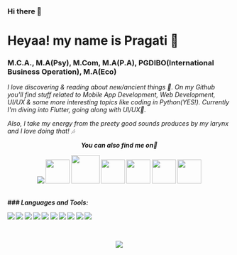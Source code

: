 ### Hi there 👋

# Heyaa! my name is Pragati  🌼
### M.C.A., M.A(Psy), M.Com, M.A(P.A), PGDIBO(International Business Operation), M.A(Eco)

<i>I love discovering & reading about new/ancient things 🐣. On my Github you'll find stuff related to Mobile App Development, Web Development, UI/UX & some more interesting topics like coding in Python(YES!). Currently I'm diving into Flutter, going along with UI/UX🖤.</i>

<i> Also, I take my energy from the preety good sounds produces by my larynx and I love doing that! 🎶
  
  
  
<p align="center"><b><i>You can also find me on👀</p>

<p align="center"><a href="https://www.linkedin.com/in/erpragatisingh/"> <img src="https://img.icons8.com/nolan/54/linkedin.png"/></a>
<a href="https://dev.to/erpragatisingh"><img src="https://lh3.googleusercontent.com/mmiuKzIq5YPFyjrfFsiNqeGuJY-Rp6wVvE8kus6vuunOnqInN16GTCCUX1937vEbKw" width = 54/></a>
<a href="https://www.credly.com/earner/earned"><img src="https://pbs.twimg.com/profile_images/1324766281963360259/reW_iMvm_400x400.jpg" width = 64/></a>
<a href="https://skillsoft.digitalbadges.skillsoft.com/profile/pragatisingh533/wallet"><img src="https://encrypted-tbn0.gstatic.com/images?q=tbn:ANd9GcSk-2Xt2U0SxS9LaYRUX-DnzZa5OIgfRA2cAQ&usqp=CAU" width = 54/></a>
  <a href="https://twitter.com/erpragatisingh"><img src="https://img.icons8.com/fluent/48/000000/twitter.png" width = 54/></a>
 <a href="https://stackoverflow.com/users/2638235/prags?tab=profile"><img src="https://media-exp1.licdn.com/dms/image/C4E0BAQEooBvMO2kBVg/company-logo_200_200/0/1519880697944?e=1632960000&v=beta&t=KLpVB9qzGcdFPKP_Bc2BMU0xwjbAKMmevSYgje7SVV8" width = 54/></a>
   <a href="https://medium.com/@erpragatisingh"><img src="https://img.icons8.com/ios-filled/50/000000/medium-monogram--v1.png8" width = 54/></a>
  
  
  
  
 
 
  </p>
  
  
  
  <br>
  ### Languages and Tools:
<p align="left">
<img src="https://img.icons8.com/color/48/000000/c-programming.png"/>
<img src="https://img.icons8.com/color/48/000000/java-coffee-cup-logo.png"/>
<img src="https://img.icons8.com/color/48/000000/javascript.png"/>
<img src="https://img.icons8.com/color/48/000000/html-5--v1.png"/>
<img src="https://img.icons8.com/color/48/000000/css3.png"/>
<img src="https://img.icons8.com/color/48/000000/angularjs.png"/>
<img src="https://img.icons8.com/color/48/000000/nodejs.png"/>
<img src="https://img.icons8.com/color/48/000000/flutter.png"/>
<img src="https://img.icons8.com/color/48/000000/microsoft-sql-server.png"/>
<img src="https://img.icons8.com/color/48/000000/git.png"/>
</p>

<br />

<p align="center"><img src="https://github-readme-stats.vercel.app/api?username=erpragatisingh&show_icons=true&title_color=FAF0CA&icon_color=FAF0CA&text_color=fff&bg_color=080926">


<!--
**erpragatisingh/erpragatisingh** is a ✨ _special_ ✨ repository because its `README.md` (this file) appears on your GitHub profile.

https://github.com/A-Chathumini/A-Chathumini/edit/main/README.md

Here are some ideas to get you started:

 - 🔭 I’m currently working on ...
- 🌱 I’m currently learning ...
- 👯 I’m looking to collaborate on ...
- 🤔 I’m looking for help with ...
- 💬 Ask me about ...
- 📫 How to reach me: ...
- 😄 Pronouns: ...
- ⚡ Fun fact: ...
-->
 
